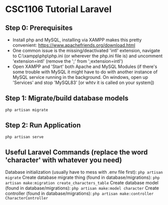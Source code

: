 # CSC1106 Tutorial Laravel 

## Step 0: Prerequisites
- Install php and MySQL, installing via XAMPP makes this pretty convenient: https://www.apachefriends.org/download.html
- One common issue is the missing/deactivated 'intl' extension, navigate to C:\xampp\php\php.ini (or wherever the php.ini file is) and uncomment 'extension=intl' (remove the ';' from ';extension=intl')
- Open XAMPP and 'Start' both Apache and MySQL Modules (if there's some trouble with MySQL it might have to do with another instance of MySQL service running in the background. On windows, open up 'Services' and stop 'MySQL83' [or whtv it is called on your system])

## Step 1: Migrate/build database models
```php artisan migrate```

## Step 2: Run Application
```php artisan serve```

## Useful Laravel Commands (replace the word 'character' with whatever you need)
Database initialization (usually have to mess with .env file first): ``` php artisan migrate ```
Create database migrate thing (found in database/migrations): ``` php artisan make:migration create_characters_table ```
Create database model (found in database/migrations): ``` php artisan make:model character ```
Create controller (found in database/migrations): ``` php artisan make:controller CharacterController ```